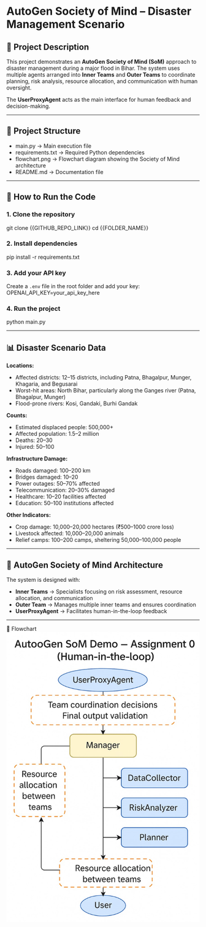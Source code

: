# AutoGen Society of Mind – Disaster Management Scenario

## 📌 Project Description

This project demonstrates an **AutoGen Society of Mind (SoM)** approach to disaster management during a major flood in Bihar.
The system uses multiple agents arranged into **Inner Teams** and **Outer Teams** to coordinate planning, risk analysis, resource allocation, and communication with human oversight.

The **UserProxyAgent** acts as the main interface for human feedback and decision-making.

---

## 📂 Project Structure

* main.py → Main execution file
* requirements.txt → Required Python dependencies
* flowchart.png → Flowchart diagram showing the Society of Mind architecture
* README.md → Documentation file

---

## 🚀 How to Run the Code

### 1. Clone the repository

git clone {{GITHUB_REPO_LINK}}
cd {{FOLDER_NAME}}

### 2. Install dependencies

pip install -r requirements.txt

### 3. Add your API key

Create a `.env` file in the root folder and add your key:
OPENAI_API_KEY=your_api_key_here


### 4. Run the project

python main.py

---

## 📊 Disaster Scenario Data

**Locations:**

* Affected districts: 12–15 districts, including Patna, Bhagalpur, Munger, Khagaria, and Begusarai
* Worst-hit areas: North Bihar, particularly along the Ganges river (Patna, Bhagalpur, Munger)
* Flood-prone rivers: Kosi, Gandaki, Burhi Gandak

**Counts:**

* Estimated displaced people: 500,000+
* Affected population: 1.5–2 million
* Deaths: 20–30
* Injured: 50–100

**Infrastructure Damage:**

* Roads damaged: 100–200 km
* Bridges damaged: 10–20
* Power outages: 50–70% affected
* Telecommunication: 20–30% damaged
* Healthcare: 10–20 facilities affected
* Education: 50–100 institutions affected

**Other Indicators:**

* Crop damage: 10,000–20,000 hectares (₹500–1000 crore loss)
* Livestock affected: 10,000–20,000 animals
* Relief camps: 100–200 camps, sheltering 50,000–100,000 people

---

## 🧠 AutoGen Society of Mind Architecture

The system is designed with:

* **Inner Teams** → Specialists focusing on risk assessment, resource allocation, and communication
* **Outer Team** → Manages multiple inner teams and ensures coordination
* **UserProxyAgent** → Facilitates human-in-the-loop feedback

---

📌 Flowchart  
![Disaster Management Flowchart](Flowchart.png)




